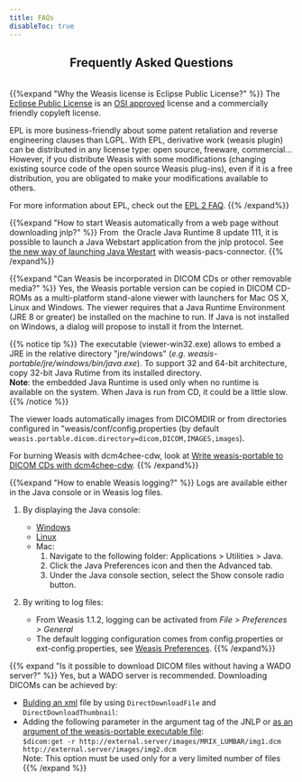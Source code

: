 ```yaml
---
title: FAQs
disableToc: true
---
```


## <center>Frequently Asked Questions</center>
<br>
{{%expand "Why the Weasis license is Eclipse Public License?" %}}
The <a target="_blank" href="http://www.eclipse.org/legal/epl-v20.html">Eclipse Public License</a> is an <a target="_blank" href="http://www.opensource.org">OSI approved</a> license and a commercially friendly copyleft license.

EPL is more business-friendly about some patent retaliation and reverse engineering clauses than LGPL. With EPL, derivative work (weasis plugin) can be distributed in any license type: open source, freeware, commercial... However, if you distribute Weasis with some modifications (changing existing source code of the open source Weasis plug-ins), even if it is a free distribution, you are obligated to make your modifications available to others.

For more information about EPL, check out the <a target="_blank" href="http://www.eclipse.org/legal/epl-2.0/faq.php">EPL 2 FAQ</a>.
{{% /expand%}}

{{%expand "How to start Weasis automatically from a web page without downloading jnlp?" %}}
From  the Oracle Java Runtime 8 update 111, it is possible to launch a Java Webstart application from the jnlp protocol. See <a target="_blank" href="https://github.com/nroduit/weasis-pacs-connector#new-way-to-launch-jnlp">the new way of launching Java Westart</a> with weasis-pacs-connector.
{{% /expand%}}

{{%expand "Can Weasis be incorporated in DICOM CDs or other removable media?" %}}
Yes, the Weasis portable version can be copied in DICOM CD-ROMs as a multi-platform stand-alone viewer with launchers for Mac OS X, Linux and Windows. The viewer requires that a Java Runtime Environment (JRE 8 or greater) be installed on the machine to run. If Java is not installed on Windows, a dialog will propose to install it from the Internet.

{{% notice tip %}}
The executable (viewer-win32.exe) allows to embed a JRE in the relative directory "jre/windows" (_e.g. weasis-portable/jre/windows/bin/java.exe_). To support 32 and 64-bit architecture, copy 32-bit Java Rutime from its installed directory.<br>
**Note**: the embedded Java Runtime is used only when no runtime is available on the system. When Java is run from CD, it could be a little slow.
{{% /notice %}}

The viewer loads automatically images from DICOMDIR or from directories configured in "weasis/conf/config.properties (by default `weasis.portable.dicom.directory=dicom,DICOM,IMAGES,images`).

For burning Weasis with dcm4chee-cdw, look at [Write weasis-portable to DICOM CDs with dcm4chee-cdw](../getting-started/dcm4chee/#write-weasis-portable-to-dicom-cds-with-dcm4chee-cdw).
{{% /expand%}}

{{%expand "How to enable Weasis logging?" %}}
Logs are available either in the Java console or in Weasis log files.

1. By displaying the Java console:
    * <a target="_blank" href="http://www.java.com/en/download/help/javaconsole.xml">Windows</a>
    * <a target="_blank" href="http://www.java.com/en/download/help/enable_console_linux.xml">Linux</a>
    *  Mac:
        1. Navigate to the following folder: Applications > Utilities > Java.
        1. Click the Java Preferences icon and then the Advanced tab.
        1. Under the Java console section, select the Show console radio button.

2. By writing to log files:
    - From Weasis 1.1.2, logging can be activated from *File > Preferences > General*
    - The default logging configuration comes from config.properties or ext-config.properties, see [Weasis Preferences](../basics/customize/preferences).
{{% /expand%}}


{{% expand "Is it possible to download DICOM files without having a WADO server?" %}}
Yes, but a WADO server is recommended. Downloading DICOMs can be achieved by:

-   [Bulding an xml](../basics/customize/integration/#build-an-xml-manifest-no-wado-server) file by using `DirectDownloadFile` and `DirectDownloadThumbnail`:
-   Adding the following parameter in the argument tag of the JNLP or [as an argument of the weasis-portable executable file](../basics/commands):<br>
    `$dicom:get -r http://external.server/images/MRIX_LUMBAR/img1.dcm  http://external.server/images/img2.dcm`<br>
    Note: This option must be used only for a very limited number of files
{{% /expand %}}
